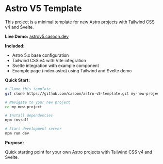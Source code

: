 # Astro V5 Template

This project is a minimal template for new Astro projects with Tailwind CSS v4 and Svelte.

**Live Demo:** [astrov5.casoon.dev](https://astrov5.casoon.dev/)

**Included:**
- Astro 5.x base configuration
- Tailwind CSS v4 with Vite integration
- Svelte integration with example component
- Example page (index.astro) using Tailwind and Svelte demo

**Quick Start:**

```bash
# Clone this template
git clone https://github.com/casoon/astro-v5-template.git my-new-project

# Navigate to your new project
cd my-new-project

# Install dependencies
npm install

# Start development server
npm run dev
```

**Purpose:**

Quick starting point for your own Astro projects with Tailwind CSS v4 and Svelte.
